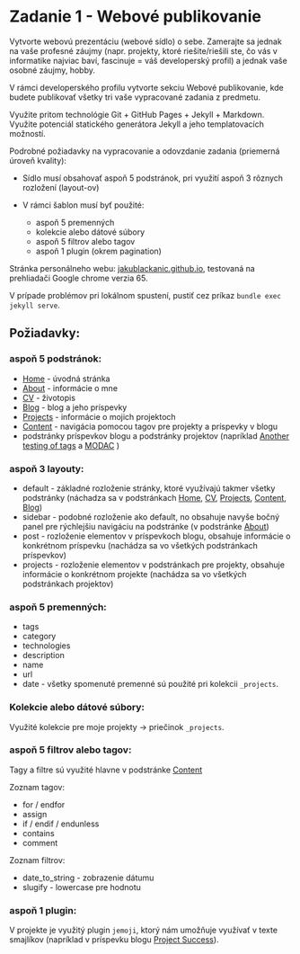 # Zadanie 1 - Webové publikovanie

Vytvorte webovú prezentáciu (webové sídlo) o sebe. Zamerajte sa jednak na vaše profesné záujmy (napr. projekty, ktoré riešite/riešili ste, čo vás v informatike najviac baví, fascinuje = váš developerský profil) a jednak vaše osobné záujmy, hobby.

V rámci developerského profilu vytvorte sekciu Webové publikovanie, kde budete publikovať všetky tri vaše vypracované zadania z predmetu.

Využite pritom technológie Git + GitHub Pages + Jekyll + Markdown. Využite potenciál statického generátora Jekyll a jeho templatovacích možností.

Podrobné požiadavky na vypracovanie a odovzdanie zadania (priemerná úroveň kvality):

* Sídlo musí obsahovať aspoň 5 podstránok, pri využití aspoň 3 rôznych rozložení (layout-ov)

* V rámci šablon musí byť použité:

	* aspoň 5 premenných
	* kolekcie alebo dátové súbory
	* aspoň 5 filtrov alebo tagov
	* aspoň 1 plugin (okrem pagination)


Stránka personálneho webu: [jakublackanic.github.io](https://jakublackanic.github.io/), testovaná na prehliadači Google chrome verzia 65.

V prípade problémov pri lokálnom spustení, pustiť cez príkaz `bundle exec jekyll serve`.

## Požiadavky:

### aspoň 5 podstránok:
* [Home](https://jakublackanic.github.io/) - úvodná stránka
* [About](https://jakublackanic.github.io/about/) - informácie o mne
* [CV](https://jakublackanic.github.io/cv/) - životopis
* [Blog](https://jakublackanic.github.io/blog/) - blog a jeho príspevky
* [Projects](https://jakublackanic.github.io/project/) - informácie o mojich projektoch
* [Content](https://jakublackanic.github.io/content/) - navigácia pomocou tagov pre projekty a príspevky v blogu 
* podstránky príspevkov blogu a podstránky projektov (napríklad [Another testing of tags](https://jakublackanic.github.io/blog/2016/05/24/another-testing-of-tags)  a [MODAC](https://jakublackanic.github.io/projects/modac/) )

### aspoň 3 layouty:
* default - základné rozloženie stránky, ktoré využívajú takmer všetky podstránky (náchadza sa v podstránkach [Home](https://jakublackanic.github.io/), [CV](https://jakublackanic.github.io/cv/), [Projects](https://jakublackanic.github.io/project/), [Content](https://jakublackanic.github.io/content/), [Blog](https://jakublackanic.github.io/blog/))
* sidebar - podobné rozloženie ako default, no obsahuje navyše bočný panel pre rýchlejšiu navigáciu na podstránke (v podstránke [About](https://jakublackanic.github.io/about/))
* post - rozloženie elementov v príspevkoch blogu, obsahuje informácie o konkrétnom príspevku (nachádza sa vo všetkých podstránkach príspevkov)
* projects - rozloženie elementov v podstránkach pre projekty, obsahuje informácie o konkrétnom projekte (nachádza sa vo všetkých podstránkach projektov)

### aspoň 5 premenných:
* tags
* category
* technologies
* description
* name
* url
* date - všetky spomenuté premenné sú použité pri kolekcii `_projects`.

### Kolekcie alebo dátové súbory:
Využité kolekcie pre moje projekty -> priečinok `_projects`.

### aspoň 5 filtrov alebo tagov:
Tagy a filtre sú využité hlavne v podstránke [Content](https://jakublackanic.github.io/content/)

Zoznam tagov:
* for / endfor
* assign 
* if / endif / endunless
* contains
* comment

Zoznam filtrov:
* date_to_string - zobrazenie dátumu
* slugify - lowercase pre hodnotu

### aspoň 1 plugin:
V projekte je využitý plugin `jemoji`, ktorý nám umožňuje využívať v texte smajlíkov (napríklad v príspevku blogu [Project Success](https://jakublackanic.github.io/blog/2017/07/11/project-success)).

